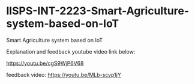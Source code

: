 # llSPS-INT-2223-Smart-Agriculture-system-based-on-IoT
Smart Agriculture system based on IoT

Explanation and feedback youtube video link below:

https://youtu.be/cgS9WjP6V68


feedback video:
https://youtu.be/MLb-scvp1jY


